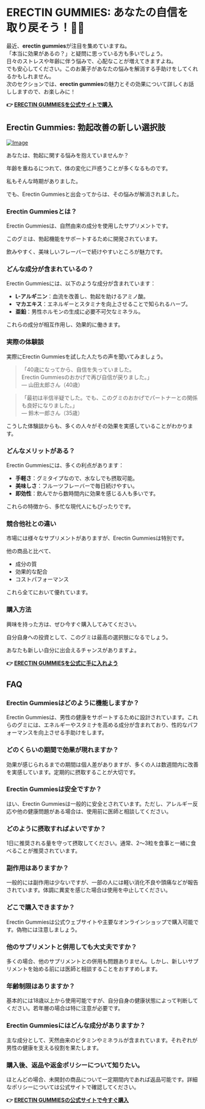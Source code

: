 # ERECTIN GUMMIES: あなたの自信を取り戻そう！💪🌟

最近、**erectin gummies**が注目を集めていますね。  
「本当に効果があるの？」と疑問に思っている方も多いでしょう。  
日々のストレスや年齢に伴う悩みで、心配なことが増えてきますよね。  
でも安心してください。このお菓子があなたの悩みを解消する手助けをしてくれるかもしれません。  
次のセクションでは、**erectin gummies**の魅力とその効果について詳しくお話ししますので、お楽しみに！



**👉 [ERECTIN GUMMIESを公式サイトで購入](https://gchaffi.com/eKNnCPYs)**

## Erectin Gummies: 勃起改善の新しい選択肢

[![Image](https://www2.sellhealth.com/262/erectingummies_4_1.jpg)](https://gchaffi.com/eKNnCPYs)

あなたは、勃起に関する悩みを抱えていませんか？

年齢を重ねるにつれて、体の変化に戸惑うことが多くなるものです。

私もそんな時期がありました。

でも、Erectin Gummiesと出会ってからは、その悩みが解消されました。

### Erectin Gummiesとは？

Erectin Gummiesは、自然由来の成分を使用したサプリメントです。

このグミは、勃起機能をサポートするために開発されています。

飲みやすく、美味しいフレーバーで続けやすいところが魅力です。

### どんな成分が含まれているの？

Erectin Gummiesには、以下のような成分が含まれています：

- **L-アルギニン**：血流を改善し、勃起を助けるアミノ酸。
- **マカエキス**：エネルギーとスタミナを向上させることで知られるハーブ。
- **亜鉛**：男性ホルモンの生成に必要不可欠なミネラル。

これらの成分が相互作用し、効果的に働きます。

### 実際の体験談

実際にErectin Gummiesを試した人たちの声を聞いてみましょう。

> 「40歳になってから、自信を失っていました。  
> Erectin Gummiesのおかげで再び自信が戻りました。」  
> — 山田太郎さん（40歳）

> 「最初は半信半疑でした。でも、このグミのおかげでパートナーとの関係も良好になりました。」  
> — 鈴木一郎さん（35歳）

こうした体験談からも、多くの人々がその効果を実感していることがわかります。

### どんなメリットがある？

Erectin Gummiesには、多くの利点があります：

- **手軽さ**：グミタイプなので、水なしでも摂取可能。
- **美味しさ**：フルーツフレーバーで毎日続けやすい。
- **即効性**：飲んでから数時間内に効果を感じる人も多いです。

これらの特徴から、多忙な現代人にもぴったりです。

### 競合他社との違い

市場には様々なサプリメントがありますが、Erectin Gummiesは特別です。

他の商品と比べて、

- 成分の質
- 効果的な配合
- コストパフォーマンス

これら全てにおいて優れています。

### 購入方法

興味を持った方は、ぜひ今すぐ購入してみてください。 

自分自身への投資として、このグミは最高の選択肢になるでしょう。 

あなたも新しい自分に出会えるチャンスがありますよ。



**👉 [ERECTIN GUMMIESを公式に手に入れよう](https://gchaffi.com/eKNnCPYs)**

## FAQ

### Erectin Gummiesはどのように機能しますか？
Erectin Gummiesは、男性の健康をサポートするために設計されています。これらのグミには、エネルギーやスタミナを高める成分が含まれており、性的なパフォーマンスを向上させる手助けをします。

### どのくらいの期間で効果が現れますか？
効果が感じられるまでの期間は個人差がありますが、多くの人は数週間内に改善を実感しています。定期的に摂取することが大切です。

### Erectin Gummiesは安全ですか？
はい、Erectin Gummiesは一般的に安全とされています。ただし、アレルギー反応や他の健康問題がある場合は、使用前に医師と相談してください。

### どのように摂取すればよいですか？
1日に推奨される量を守って摂取してください。通常、2〜3粒を食事と一緒に食べることが推奨されています。

### 副作用はありますか？
一般的には副作用は少ないですが、一部の人には軽い消化不良や頭痛などが報告されています。体調に異変を感じた場合は使用を中止してください。

### どこで購入できますか？
Erectin Gummiesは公式ウェブサイトや主要なオンラインショップで購入可能です。偽物には注意しましょう。

### 他のサプリメントと併用しても大丈夫ですか？
多くの場合、他のサプリメントとの併用も問題ありません。しかし、新しいサプリメントを始める前には医師と相談することをおすすめします。

### 年齢制限はありますか？
基本的には18歳以上から使用可能ですが、自分自身の健康状態によって判断してください。若年層の場合は特に注意が必要です。

### Erectin Gummiesにはどんな成分がありますか？
主な成分として、天然由来のビタミンやミネラルが含まれています。それぞれが男性の健康を支える役割を果たします。

### 購入後、返品や返金ポリシーについて知りたい。
ほとんどの場合、未開封の商品について一定期間内であれば返品可能です。詳細なポリシーについては公式サイトで確認してください。



**👉 [ERECTIN GUMMIESの公式サイトで今すぐ購入](https://gchaffi.com/eKNnCPYs)**